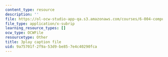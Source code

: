 ```yaml
---
content_type: resource
description: ''
file: https://ol-ocw-studio-app-qa.s3.amazonaws.com/courses/6-004-computation-structures-spring-2017/9a75701f2f9a53d9be857e4c40290fca_BZX8qSrMNyo.vtt
file_type: application/x-subrip
learning_resource_types: []
ocw_type: OCWFile
resourcetype: Other
title: 3play caption file
uid: 9a75701f-2f9a-53d9-be85-7e4c40290fca
---
```

